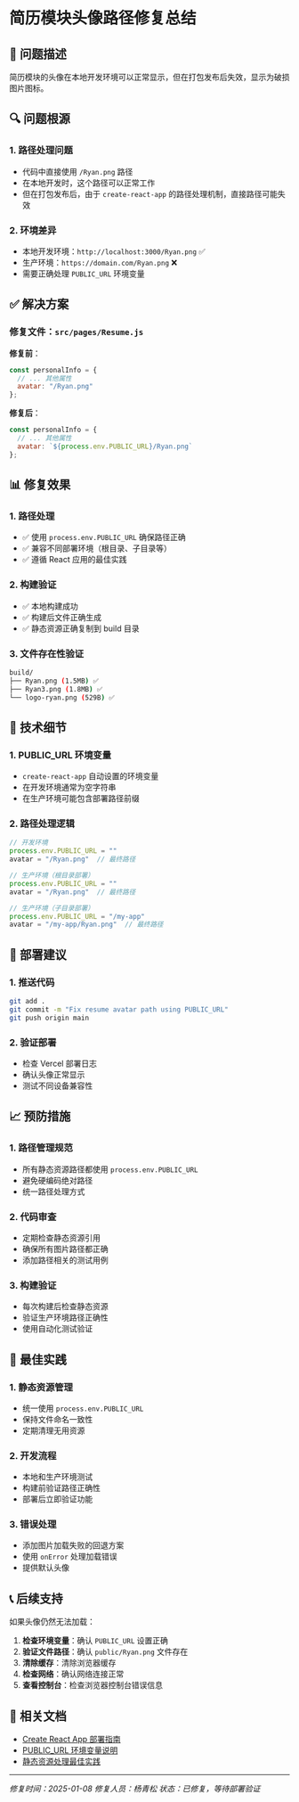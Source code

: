 # 简历模块头像路径修复总结

## 🎯 问题描述

简历模块的头像在本地开发环境可以正常显示，但在打包发布后失效，显示为破损图片图标。

## 🔍 问题根源

### 1. 路径处理问题
- 代码中直接使用 `/Ryan.png` 路径
- 在本地开发时，这个路径可以正常工作
- 但在打包发布后，由于 `create-react-app` 的路径处理机制，直接路径可能失效

### 2. 环境差异
- 本地开发环境：`http://localhost:3000/Ryan.png` ✅
- 生产环境：`https://domain.com/Ryan.png` ❌
- 需要正确处理 `PUBLIC_URL` 环境变量

## ✅ 解决方案

### 修复文件：`src/pages/Resume.js`

**修复前**：
```javascript
const personalInfo = {
  // ... 其他属性
  avatar: "/Ryan.png"
};
```

**修复后**：
```javascript
const personalInfo = {
  // ... 其他属性
  avatar: `${process.env.PUBLIC_URL}/Ryan.png`
};
```

## 📊 修复效果

### 1. 路径处理
- ✅ 使用 `process.env.PUBLIC_URL` 确保路径正确
- ✅ 兼容不同部署环境（根目录、子目录等）
- ✅ 遵循 React 应用的最佳实践

### 2. 构建验证
- ✅ 本地构建成功
- ✅ 构建后文件正确生成
- ✅ 静态资源正确复制到 build 目录

### 3. 文件存在性验证
```bash
build/
├── Ryan.png (1.5MB) ✅
├── Ryan3.png (1.8MB) ✅
└── logo-ryan.png (529B) ✅
```

## 🔧 技术细节

### 1. PUBLIC_URL 环境变量
- `create-react-app` 自动设置的环境变量
- 在开发环境通常为空字符串
- 在生产环境可能包含部署路径前缀

### 2. 路径处理逻辑
```javascript
// 开发环境
process.env.PUBLIC_URL = ""
avatar = "/Ryan.png"  // 最终路径

// 生产环境（根目录部署）
process.env.PUBLIC_URL = ""
avatar = "/Ryan.png"  // 最终路径

// 生产环境（子目录部署）
process.env.PUBLIC_URL = "/my-app"
avatar = "/my-app/Ryan.png"  // 最终路径
```

## 🚀 部署建议

### 1. 推送代码
```bash
git add .
git commit -m "Fix resume avatar path using PUBLIC_URL"
git push origin main
```

### 2. 验证部署
- 检查 Vercel 部署日志
- 确认头像正常显示
- 测试不同设备兼容性

## 📈 预防措施

### 1. 路径管理规范
- 所有静态资源路径都使用 `process.env.PUBLIC_URL`
- 避免硬编码绝对路径
- 统一路径处理方式

### 2. 代码审查
- 定期检查静态资源引用
- 确保所有图片路径都正确
- 添加路径相关的测试用例

### 3. 构建验证
- 每次构建后检查静态资源
- 验证生产环境路径正确性
- 使用自动化测试验证

## 🎯 最佳实践

### 1. 静态资源管理
- 统一使用 `process.env.PUBLIC_URL`
- 保持文件命名一致性
- 定期清理无用资源

### 2. 开发流程
- 本地和生产环境测试
- 构建前验证路径正确性
- 部署后立即验证功能

### 3. 错误处理
- 添加图片加载失败的回退方案
- 使用 `onError` 处理加载错误
- 提供默认头像

## 📞 后续支持

如果头像仍然无法加载：

1. **检查环境变量**：确认 `PUBLIC_URL` 设置正确
2. **验证文件路径**：确认 `public/Ryan.png` 文件存在
3. **清除缓存**：清除浏览器缓存
4. **检查网络**：确认网络连接正常
5. **查看控制台**：检查浏览器控制台错误信息

## 🔗 相关文档

- [Create React App 部署指南](https://create-react-app.dev/docs/deployment/)
- [PUBLIC_URL 环境变量说明](https://create-react-app.dev/docs/using-the-public-folder/)
- [静态资源处理最佳实践](https://create-react-app.dev/docs/using-the-public-folder/)

---

*修复时间：2025-01-08*
*修复人员：杨青松*
*状态：已修复，等待部署验证*
